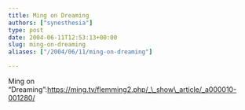 ```yaml
---
title: Ming on Dreaming
authors: ["synesthesia"]
type: post
date: 2004-06-11T12:53:13+00:00
slug: ming-on-dreaming 
aliases: ["/2004/06/11/ming-on-dreaming"]

---
```

Ming on &#8220;Dreaming&#8221;:https://ming.tv/flemming2.php/_\_show\_article/_a000010-001280/